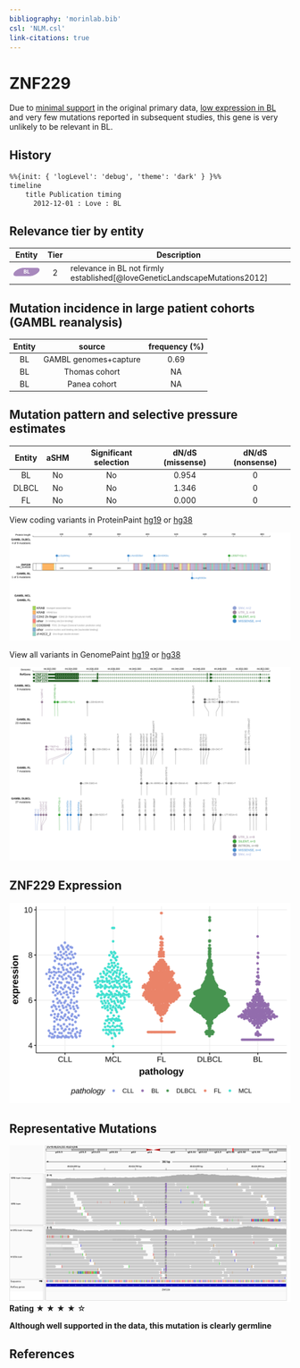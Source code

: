 ```yaml
---
bibliography: 'morinlab.bib'
csl: 'NLM.csl'
link-citations: true
---
```

# ZNF229

Due to [minimal support](ZNF229#representative-mutation) in the original primary data, [low expression in BL](ZNF229#znf229-expression) and very few mutations reported in subsequent studies, this gene is very unlikely to be relevant in BL. 


## History
```mermaid
%%{init: { 'logLevel': 'debug', 'theme': 'dark' } }%%
timeline
    title Publication timing
      2012-12-01 : Love : BL
```

## Relevance tier by entity

|Entity|Tier|Description                           |
|:------:|:----:|--------------------------------------|
|![BL](images/icons/BL_tier2.png)    |2   |relevance in BL not firmly established[@loveGeneticLandscapeMutations2012]|

## Mutation incidence in large patient cohorts (GAMBL reanalysis)

|Entity|source               |frequency (%)|
|:------:|:---------------------:|:-------------:|
|BL    |GAMBL genomes+capture|0.69         |
|BL    |Thomas cohort        |  NA         |
|BL    |Panea cohort         |  NA         |

## Mutation pattern and selective pressure estimates

|Entity|aSHM|Significant selection|dN/dS (missense)|dN/dS (nonsense)|
|:------:|:----:|:---------------------:|:----------------:|:----------------:|
|BL    |No  |No                   |0.954           |0               |
|DLBCL |No  |No                   |1.346           |0               |
|FL    |No  |No                   |0.000           |0               |




View coding variants in ProteinPaint [hg19](https://morinlab.github.io/LLMPP/GAMBL/ZNF229_protein.html)  or [hg38](https://morinlab.github.io/LLMPP/GAMBL/ZNF229_protein_hg38.html)

![](images/proteinpaint/ZNF229_NM_014518.svg)

View all variants in GenomePaint [hg19](https://morinlab.github.io/LLMPP/GAMBL/ZNF229.html)  or [hg38](https://morinlab.github.io/LLMPP/GAMBL/ZNF229_hg38.html)

![](images/proteinpaint/ZNF229.svg)

## ZNF229 Expression
![](images/gene_expression/ZNF229_by_pathology.svg)
<!-- ORIGIN: loveGeneticLandscapeMutations2012 -->
<!-- BL: loveGeneticLandscapeMutations2012 -->

## Representative Mutations

![](primary/Love_ZNF229_chr19_49624750_also_in_germline.png)
**Rating**
&starf; &starf; &starf; &starf; &star;

**Although well supported in the data, this mutation is clearly germline**


## References
